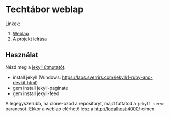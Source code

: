 # Techtábor weblap

Linkek:

1. [Weblap](https://techtabor.github.io/)
1. [A projekt leírása](https://docs.google.com/document/d/1wEQbOkPK2Q9OjjDVYJZye2mSDG0rDqPA2ZywXxd887Y/edit#) 

## Használat

Nézd meg a [jekyll útmutatót](https://jekyllrb.com/docs/usage/).

* install jekyll (Windows: https://labs.sverrirs.com/jekyll/1-ruby-and-devkit.html)
* gem install jekyll-paginate
* gem install jekyll-feed

A legegyszerűbb, ha clone-ozod a repositoryt, majd futtatod a `jekyll serve` parancsot. Ekkor a weblap elérhető lesz a [http://localhost:4000/](http://localhost:4000/) címen.

